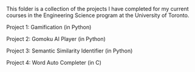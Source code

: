 This folder is a collection of the projects I have completed for my current courses in the Engineering Science program at the University of Toronto.

Project 1: Gamification (in Python)

Project 2: Gomoku AI Player (in Python)

Project 3: Semantic Similarity Identifier (in Python)

Project 4: Word Auto Completer (in C)
